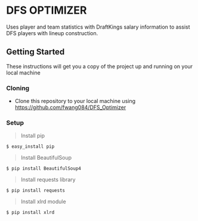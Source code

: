 # DFS OPTIMIZER

Uses player and team statistics with DraftKings salary information to assist DFS players with lineup construction.

## Getting Started

These instructions will get you a copy of the project up and running on your local machine

### Cloning

- Clone this repository to your local machine using https://github.com/fwang084/DFS_Optimizer

### Setup

> Install pip

```shell
$ easy_install pip
```

> Install BeautifulSoup

```shell
$ pip install BeautifulSoup4
```

> Install requests library

```shell
$ pip install requests
```

> Install xlrd module

```shell
$ pip install xlrd
```


